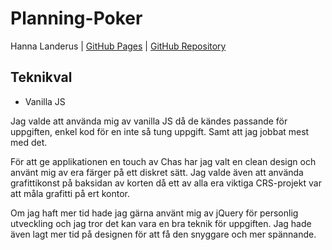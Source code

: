 # Planning-Poker

Hanna Landerus | [GitHub Pages](https://hannalanderus.github.io/Planning-Poker/) | [GitHub Repository](https://github.com/hannalanderus/Planning-Poker.git)


## Teknikval

* Vanilla JS

Jag valde att använda mig av vanilla JS då de kändes passande för uppgiften, enkel kod för en inte så tung uppgift. Samt att jag jobbat mest med det. 

För att ge applikationen en touch av Chas har jag valt en clean design och använt mig av era färger på ett diskret sätt. Jag valde även att använda grafittikonst på baksidan av korten då ett av alla era viktiga CRS-projekt var att måla grafitti på ert kontor.

Om jag haft mer tid hade jag gärna använt mig av jQuery för personlig utveckling och jag tror det kan vara en bra teknik för uppgiften. Jag hade även lagt mer tid på designen för att få den snyggare och mer spännande.




